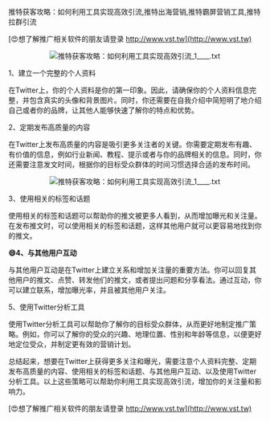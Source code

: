 推特获客攻略：如何利用工具实现高效引流,推特出海营销,推特霸屏营销工具,推特拉群引流

[😍想了解推广相关软件的朋友请登录 http://www.vst.tw](http://www.vst.tw)

 <center><img src="https://vst.tw/MP4/tuiguang/png/7.png" alt="推特获客攻略：如何利用工具实现高效引流_1____.txt"></center>

1、建立一个完整的个人资料

在Twitter上，你的个人资料是你的第一印象。因此，请确保你的个人资料信息完整，并包含真实的头像和背景图片。同时，你还需要在自我介绍中简短明了地介绍自己或者你的品牌，让其他人能够快速了解你的特点和优势。

2、定期发布高质量的内容

在Twitter上发布高质量的内容是吸引更多关注者的关键。你需要定期发布有趣、有价值的信息，例如行业新闻、教程、提示或者与你的品牌相关的信息。同时，你还需要注意发文时间，根据你的目标受众群体的时间习惯选择合适的发布时间。

 <center><img src="https://vst.tw/MP4/tuiguang/png/6.png" alt="推特获客攻略：如何利用工具实现高效引流_1____.txt"></center>

3、使用相关的标签和话题

使用相关的标签和话题可以帮助你的推文被更多人看到，从而增加曝光和关注量。在发布推文时，可以使用相关的标签和话题，这样其他用户就可以更容易地找到你的推文。

**😄4、与其他用户互动**

与其他用户互动是在Twitter上建立关系和增加关注量的重要方法。你可以回复其他用户的推文、点赞、转发他们的推文，或者提出问题和分享看法。通过互动，你可以建立联系，增加曝光率，并且被其他用户关注。

5、使用Twitter分析工具

使用Twitter分析工具可以帮助你了解你的目标受众群体，从而更好地制定推广策略。例如，你可以了解你的受众的兴趣、地理位置、性别和年龄等信息，以便更好地定位受众，并制定更有效的营销计划。

总结起来，想要在Twitter上获得更多关注和曝光，需要注意个人资料完整、定期发布高质量的内容、使用相关的标签和话题、与其他用户互动、以及使用Twitter分析工具。以上这些策略可以帮助你利用工具实现高效引流，增加你的关注量和影响力。

[😍想了解推广相关软件的朋友请登录 http://www.vst.tw](http://www.vst.tw)



